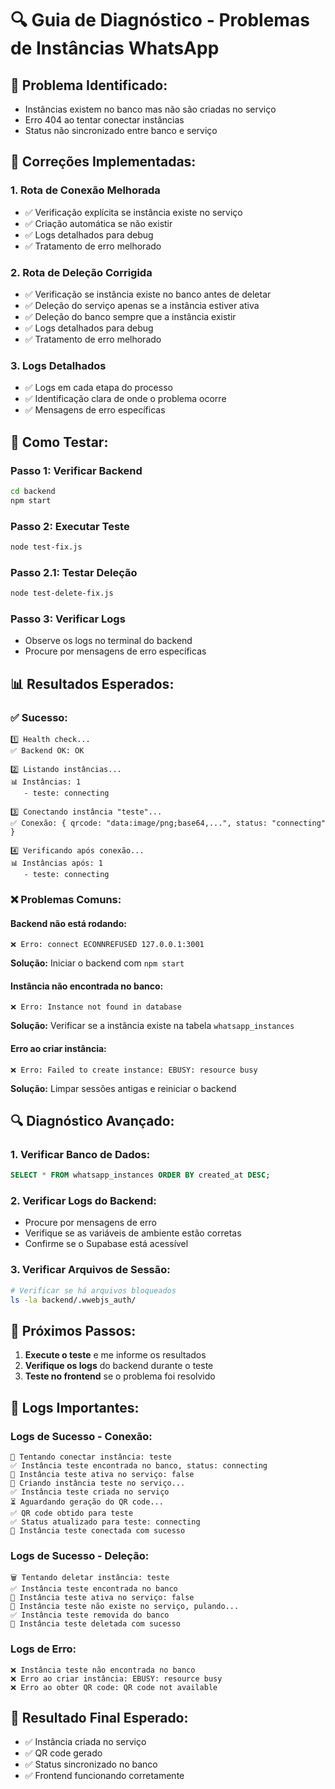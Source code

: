 # 🔍 Guia de Diagnóstico - Problemas de Instâncias WhatsApp

## 🎯 **Problema Identificado:**
- Instâncias existem no banco mas não são criadas no serviço
- Erro 404 ao tentar conectar instâncias
- Status não sincronizado entre banco e serviço

## 🔧 **Correções Implementadas:**

### 1. **Rota de Conexão Melhorada**
- ✅ Verificação explícita se instância existe no serviço
- ✅ Criação automática se não existir
- ✅ Logs detalhados para debug
- ✅ Tratamento de erro melhorado

### 2. **Rota de Deleção Corrigida**
- ✅ Verificação se instância existe no banco antes de deletar
- ✅ Deleção do serviço apenas se a instância estiver ativa
- ✅ Deleção do banco sempre que a instância existir
- ✅ Logs detalhados para debug
- ✅ Tratamento de erro melhorado

### 3. **Logs Detalhados**
- ✅ Logs em cada etapa do processo
- ✅ Identificação clara de onde o problema ocorre
- ✅ Mensagens de erro específicas

## 🧪 **Como Testar:**

### **Passo 1: Verificar Backend**
```bash
cd backend
npm start
```

### **Passo 2: Executar Teste**
```bash
node test-fix.js
```

### **Passo 2.1: Testar Deleção**
```bash
node test-delete-fix.js
```

### **Passo 3: Verificar Logs**
- Observe os logs no terminal do backend
- Procure por mensagens de erro específicas

## 📊 **Resultados Esperados:**

### **✅ Sucesso:**
```
1️⃣ Health check...
✅ Backend OK: OK

2️⃣ Listando instâncias...
📊 Instâncias: 1
   - teste: connecting

3️⃣ Conectando instância "teste"...
✅ Conexão: { qrcode: "data:image/png;base64,...", status: "connecting" }

4️⃣ Verificando após conexão...
📊 Instâncias após: 1
   - teste: connecting
```

### **❌ Problemas Comuns:**

#### **Backend não está rodando:**
```
❌ Erro: connect ECONNREFUSED 127.0.0.1:3001
```
**Solução:** Iniciar o backend com `npm start`

#### **Instância não encontrada no banco:**
```
❌ Erro: Instance not found in database
```
**Solução:** Verificar se a instância existe na tabela `whatsapp_instances`

#### **Erro ao criar instância:**
```
❌ Erro: Failed to create instance: EBUSY: resource busy
```
**Solução:** Limpar sessões antigas e reiniciar o backend

## 🔍 **Diagnóstico Avançado:**

### **1. Verificar Banco de Dados:**
```sql
SELECT * FROM whatsapp_instances ORDER BY created_at DESC;
```

### **2. Verificar Logs do Backend:**
- Procure por mensagens de erro
- Verifique se as variáveis de ambiente estão corretas
- Confirme se o Supabase está acessível

### **3. Verificar Arquivos de Sessão:**
```bash
# Verificar se há arquivos bloqueados
ls -la backend/.wwebjs_auth/
```

## 🚀 **Próximos Passos:**

1. **Execute o teste** e me informe os resultados
2. **Verifique os logs** do backend durante o teste
3. **Teste no frontend** se o problema foi resolvido

## 📝 **Logs Importantes:**

### **Logs de Sucesso - Conexão:**
```
🔗 Tentando conectar instância: teste
✅ Instância teste encontrada no banco, status: connecting
📱 Instância teste ativa no serviço: false
📱 Criando instância teste no serviço...
✅ Instância teste criada no serviço
⏳ Aguardando geração do QR code...
✅ QR code obtido para teste
✅ Status atualizado para teste: connecting
🎉 Instância teste conectada com sucesso
```

### **Logs de Sucesso - Deleção:**
```
🗑️ Tentando deletar instância: teste
✅ Instância teste encontrada no banco
📱 Instância teste ativa no serviço: false
📱 Instância teste não existe no serviço, pulando...
✅ Instância teste removida do banco
🎉 Instância teste deletada com sucesso
```

### **Logs de Erro:**
```
❌ Instância teste não encontrada no banco
❌ Erro ao criar instância: EBUSY: resource busy
❌ Erro ao obter QR code: QR code not available
```

## 🎯 **Resultado Final Esperado:**
- ✅ Instância criada no serviço
- ✅ QR code gerado
- ✅ Status sincronizado no banco
- ✅ Frontend funcionando corretamente 